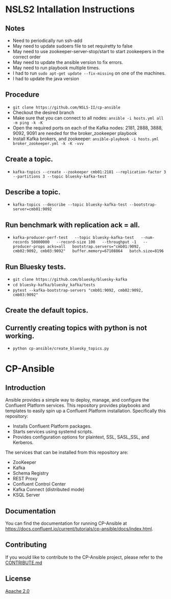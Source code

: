 
# NSLS2 Intallation Instructions

## Notes
* Need to periodically run ssh-add
* May need to update sudoers file to set requiretty to false
* May need to use zookeeper-server-stop/start to start zookeepers in the correct order
* May need to update the ansible version to fix errors.
* May need to run playbook multiple times.
* I had to run `sudo apt-get update --fix-missing` on one of the machines.
* I had to update the java version

## Procedure
* `git clone https://github.com/NSLS-II/cp-ansible`
* Checkout the desired branch
* Make sure that you can connect to all nodes: `ansible -i hosts.yml all -m ping -k -K`
* Open the required ports on each of the Kafka nodes: 2181, 2888, 3888, 9092, 9091 are needed for the broker_zookeeper playbook
* Install Kafka brokers, and zookeeper: `ansible-playbook -i hosts.yml broker_zookeeper.yml -k -K -vvv`

## Create a topic.
* `kafka-topics --create --zookeeper cmb01:2181 --replication-factor 3 --partitions 3 --topic bluesky-kafka-test`

## Describe a topic.
* `kafka-topics --describe --topic bluesky-kafka-test --bootstrap-server=cmb01:9092`

## Run benchmark with replication ack = all.
* `kafka-producer-perf-test   --topic bluesky-kafka-test   --num-records 50000000   --record-size 100   --throughput -1   --producer-props acks=all   bootstrap.servers="cmb01:9092, cmb02:9092, cmb03:9092"   buffer.memory=67108864   batch.size=8196`

## Run Bluesky tests.
* `git clone https://github.com/bluesky/bluesky-kafka`
* `cd bluesky-kafka/bluesky_kafka/tests`
* `pytest --kafka-bootstrap-servers "cmb01:9092, cmb02:9092, cmb03:9092"`

## Create the default topics.
## Currently creating topics with python is not working.
* `python cp-ansible/create_bluesky_topics.py`



# CP-Ansible

## Introduction

Ansible provides a simple way to deploy, manage, and configure the Confluent Platform services. This repository provides playbooks and templates to easily spin up a Confluent Platform installation. Specifically this repository:

* Installs Confluent Platform packages.
* Starts services using systemd scripts.
* Provides configuration options for plaintext, SSL, SASL_SSL, and Kerberos.

The services that can be installed from this repository are:

* ZooKeeper
* Kafka
* Schema Registry
* REST Proxy
* Confluent Control Center
* Kafka Connect (distributed mode)
* KSQL Server

## Documentation

You can find the documentation for running CP-Ansible at https://docs.confluent.io/current/tutorials/cp-ansible/docs/index.html.

## Contributing


If you would like to contribute to the CP-Ansible project, please refer to the [CONTRIBUTE.md](https://github.com/confluentinc/cp-ansible/blob/5.4.x/CONTRIBUTING.md)


## License

[Apache 2.0](https://github.com/confluentinc/cp-ansible/blob/5.4.x/LICENSE.md)
